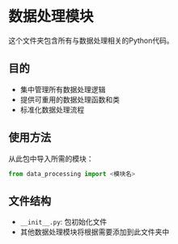 # 数据处理模块

这个文件夹包含所有与数据处理相关的Python代码。

## 目的

- 集中管理所有数据处理逻辑
- 提供可重用的数据处理函数和类
- 标准化数据处理流程

## 使用方法

从此包中导入所需的模块：

```python
from data_processing import <模块名>
```

## 文件结构

- `__init__.py`: 包初始化文件
- 其他数据处理模块将根据需要添加到此文件夹中
